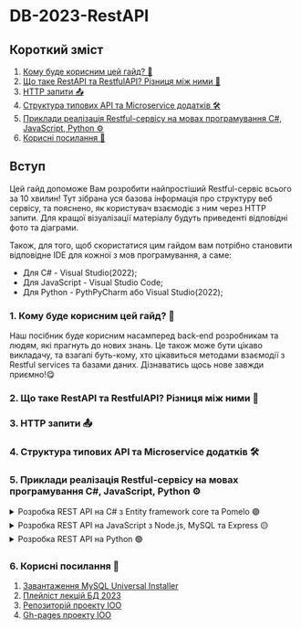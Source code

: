 # DB-2023-RestAPI

<div class="container">
  
  <div class="content">
  <h2>Короткий зміст</h2>
  <ol>
    <li><a href="#section1"> Кому буде корисним цей гайд? 🤔</a></li>
    <li><a href="#section2"> Що таке RestAPI та RestfulAPI? Різниця між ними 📲</a></li>
    <li><a href="#section3"> HTTP запити 📤</a></li>
    <li><a href="#section4"> Структура типових API та Microservice додатків 🛠</a></li>    
    <li><a href="#section5"> Приклади реалізація Restful-сервісу на мовах програмування C#, JavaScript, Python ⚙️</a></li>
	<li><a href="#section6"> Корисні посилання 🔗</a></li>
  </ol>
  </div>
  <div class="intro">
	<h2>Вступ</h2>
	<p> Цей гайд допоможе Вам розробити найпростіший Restful-сервіс всього за 10 хвилин! Тут зібрана уся базова інформація про структуру веб сервісу, 
	та пояснено, як користувач взаємодіє з ним через HTTP запити. Для кращої візуалізації матеріалу будуть приведенті відповідні фото та діаграми. </p>
	<p>Також, для того, щоб скористатися цим гайдом вам потрібно становити відповідне IDE для кожної з мов програмування, а саме:</p>
	<ul>
		<li>Для C# - Visual Studio(2022);</li>
		<li>Для JavaScript - Visual Studio Code;</li>
		<li>Для Python - PythPyCharm або Visual Studio(2022);</li>
	</ul>
  </div>
</div>

<!-- Розділ 1 -->
<div class="section" id="section1">
  <h3>1. Кому буде корисним цей гайд? 🤔</h3>
  <p>Наш посібник буде корисним насамперед back-end розробникам та людям, які прагнуть до нових знань. Це також може бути цікаво викладачу, та 
  взагалі буть-кому, хто цікавиться методами взаємодії з Restful services та базами даних. Дізнаватись щось нове завжди приємно!😋</p>

<!-- Розділ 2 -->
<div class="section" id="section2">
  <h3>2. Що таке RestAPI та RestfulAPI? Різниця між ними 📲</h3>

<!-- Розділ 3 -->
<div class="section" id="section3">
  <h3>3. HTTP запити 📤</h3>

<!-- Розділ 4 -->
<div class="section" id="section4">
  <h3>4. Структура типових API та Microservice додатків 🛠</h3>


<!-- Розділ 5 -->
<div class="section" id="section5">
  <h3>5. Приклади реалізація Restful-сервісу на мовах програмування C#, JavaScript, Python ⚙️</h3>
  <details>
     <summary>Розробка REST API на C# з Entity framework core та Pomelo 🟣</summary>
  <p><span class="one">1.1</span> </p>
  <img src="image/section5/С#/1_1.png"/>
  <p><span class="one">1.2</span> </p>
  <img src="image/section5/С#/1_2.png"/>
  <p><span class="one">1.3</span> </p>
  <img src="image/section5/С#/1_3.png"/>
  <p><span class="one">1.4</span> </p>
  <img src="image/section5/С#/1_4.png"/>
  <p><span class="one">1.5</span> </p>
  <img src="image/section5/С#/1_5.png"/>
  </details>
  <details>
     <summary>Розробка REST API на JavaScript з Node.js, MySQL та Express 🟡</summary>
  <h4>I. Створення програми Node.js</h4>
  <p><span class="two">1.</span> Тепер, коли ми вивчили, що таке REST, і мали швидкий огляд баз даних MySQL, 
  давайте поринемо у створення нашого додатку RESTFul. По-перше, нам потрібно створити папку для нашого проекту з командою нижче:</p>
  <pre><code> mkdir your-direcoty-name && cd your-direcoty-name</code></pre>
  <i> Створення нової папки для проекту </i>
  <p> Наведена вище команда створить папку your-direcoty-name і змінить каталог на цю папку. Далі ми ініціалізуємо новий проект node.js командою нижче: </p>
  <pre><code> npm init -y</code></pre>
  <p><span class="two">2.</span> Нарешті, давайте подивимося на нашу структуру проекту. В кінці цього підручника, наша структура проекту буде виглядати так:</p>
  <img src="image/section5/JavaScript/1.jpg"/>
  <p><span class="two">3.</span> </p>
  <img src="image/section5/JavaScript/2_1.png"/>
  <p><span class="two">4.</span> </p>
  <img src="image/section5/JavaScript/2_2.png"/>
  <p><span class="two">5.</span> </p>
  <img src="image/section5/JavaScript/2_3.png"/>
  </details>
  <details>
     <summary>Розробка REST API на Python 🟢</summary>
  <p><span class="three">1.1</span> </p>
  <img src="image/section5/Python/1_1.png"/>
  <p><span class="three">1.2</span> </p>
  <img src="image/section5/Python/1_2.png"/>
  <p><span class="three">1.3</span> </p>
  <img src="image/section5/Python/1_3.png"/>
  <p><span class="three">1.4</span> </p>
  <img src="image/section5/Python/1_4.png"/>
  <p><span class="three">1.5</span> </p>
  <img src="image/section5/Python/1_5.png"/>
  </details>
</div>


<div class="section" id="section6">
  <h3>6. Корисні посилання 🔗</h3>
  <ol>
	<li><a href="https://dev.mysql.com/downloads/mysql/">Завантаження MySQL Universal Installer</a></li>
	<li><a href="https://www.youtube.com/playlist?list=PLXr7EDDqEOkYiUDqyM3yMg4K2abjEyagl">Плейліст лекцій БД 2023</a></li>
	<li><a href="https://github.com/YehorSeniuk/IOO">Репозиторій проекту IOO</a></li>
	<li><a href="https://yehorseniuk.github.io/IOO/">Gh-pages проекту IOO</a></li>
  </ol>
</div>

